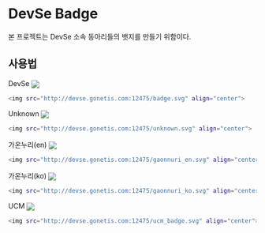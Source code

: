 # DevSe Badge

본 프로젝트는 DevSe 소속 동아리들의 뱃지를 만들기 위함이다.

## 사용법

DevSe
<img src="http://devse.gonetis.com:12475/badge.svg" align="center">
```bash
<img src="http://devse.gonetis.com:12475/badge.svg" align="center">
```

Unknown
<img src="http://devse.gonetis.com:12475/unknown.svg" align="center">
```bash
<img src="http://devse.gonetis.com:12475/unknown.svg" align="center">
```

가온누리(en)
<img src="http://devse.gonetis.com:12475/gaonnuri_en.svg" align="center">
```bash
<img src="http://devse.gonetis.com:12475/gaonnuri_en.svg" align="center">
```

가온누리(ko)
<img src="http://devse.gonetis.com:12475/gaonnuri_ko.svg" align="center">
```bash
<img src="http://devse.gonetis.com:12475/gaonnuri_ko.svg" align="center">
```

UCM
<img src="http://devse.gonetis.com:12475/ucm_badge.svg" align="center">
```bash
<img src="http://devse.gonetis.com:12475/ucm_badge.svg" align="center">
```
